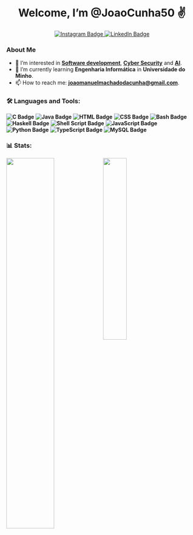 <div id="header" align="center">
  <h1> Welcome, I’m @JoaoCunha50 ✌️</h1>
  <div id="badges" align = "center">
  <a href="https://www.instagram.com/joaocunha750/">
  <img src="https://img.shields.io/badge/Instagram-purple?style=for-the-badge&logo=instagram&logoColor=white" alt="Instagram Badge"/>
  <a href="https://www.linkedin.com/in/joaocunha50/">
  <img src="https://img.shields.io/badge/LinkedIn-blue?style=for-the-badge&logo=linkedin&logoColor=white" alt="LinkedIn Badge"/>
  </a>
  </div>
  <img src="https://komarev.com/ghpvc/?username=JoaoCunha50&style=flat-square&color=blue" alt=""/>
</div>


### About Me

- 👀 I’m interested in **[Software development](https://github.com/topics/software-development)**, **[Cyber Security](https://github.com/topics/cyber-security)** and **[AI](https://github.com/topics/artificial-intelligence)**.
- 🌱 I’m currently learning **Engenharia Informática** in **Universidade do Minho**.
- 📫 How to reach me: **[joaomanuelmachadodacunha@gmail.com](mailto:joaomanuelmachadodacunha@gmail.com)**.

### 🛠️ Languages and Tools:
**![C Badge](https://img.shields.io/badge/C-blue?style=for-the-badge&logo=C&logoColor=white)**
**![Java Badge](https://img.shields.io/badge/Java-orange?style=for-the-badge&logo=java&logoColor=white)**
**![HTML Badge](https://img.shields.io/badge/HTML-red?style=for-the-badge&logo=html5&logoColor=white)**
**![CSS Badge](https://img.shields.io/badge/CSS-blue?style=for-the-badge&logo=css3&logoColor=white)**
**![Bash Badge](https://img.shields.io/badge/Bash-black?style=for-the-badge&logo=gnu-bash&logoColor=white)**
**![Haskell Badge](https://img.shields.io/badge/Haskell-purple?style=for-the-badge&logo=haskell&logoColor=white)**
**![Shell Script Badge](https://img.shields.io/badge/Shell_Script-121011?style=for-the-badge&logo=gnu-bash&logoColor=white)**
**![JavaScript Badge](https://img.shields.io/badge/JavaScript-yellow?style=for-the-badge&logo=javascript&logoColor=black)**
**![Python Badge](https://img.shields.io/badge/Python-3776AB?style=for-the-badge&logo=python&logoColor=white)**
**![TypeScript Badge](https://img.shields.io/badge/TypeScript-007ACC?style=for-the-badge&logo=typescript&logoColor=white)**
**![MySQL Badge](https://img.shields.io/badge/MySQL-4479A1?style=for-the-badge&logo=mysql&logoColor=white)**






### 📊 Stats:
<img align="left" src="https://github-readme-stats.vercel.app/api?username=JoaoCunha50&show_icons=true&theme=radical&bg_color=00000000" width="50%"/>
<img align="left" src="https://github-readme-stats.vercel.app/api/top-langs/?username=JoaoCunha50&show_icons=true&theme=radical&bg_color=00000000" width="35%"/>

 



